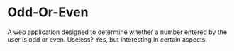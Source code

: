 # Odd-Or-Even
A web application designed to determine whether a number entered by the user is odd or even. Useless? Yes, but interesting in certain aspects.
